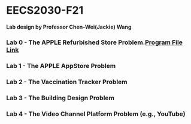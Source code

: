 # EECS2030-F21
**Lab design by Professor Chen-Wei(Jackie) Wang**

### Lab 0 - The APPLE Refurbished Store Problem.[Program File Link](https://github.com/parmar-chirayu/EECS2030-F21/tree/main/Lab%200)
### Lab 1 - The APPLE AppStore Problem
### Lab 2 - The Vaccination Tracker Problem
### Lab 3 - The Building Design Problem
### Lab 4 - The Video Channel Platform Problem (e.g., YouTube)
